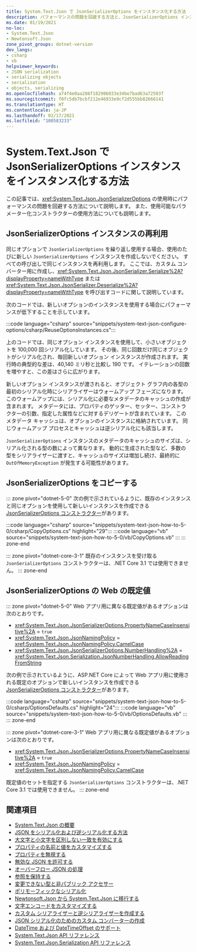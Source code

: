 ```yaml
---
title: System.Text.Json で JsonSerializerOptions をインスタンス化する方法
description: パフォーマンスの問題を回避する方法と、JsonSerializerOptions インスタンスで使用可能なコンストラクターを使用する方法について説明します。
ms.date: 01/19/2021
no-loc:
- System.Text.Json
- Newtonsoft.Json
zone_pivot_groups: dotnet-version
dev_langs:
- csharp
- vb
helpviewer_keywords:
- JSON serialization
- serializing objects
- serialization
- objects, serializing
ms.openlocfilehash: a74f4e0aa286f182906033e34be7bad63a72503f
ms.sourcegitcommit: f0fc5db7bcbf212e46933e9cf2d555bb82666141
ms.translationtype: HT
ms.contentlocale: ja-JP
ms.lasthandoff: 02/17/2021
ms.locfileid: "100583233"
---
```

# <a name="how-to-instantiate-jsonserializeroptions-instances-with-systemtextjson"></a>System.Text.Json で JsonSerializerOptions インスタンスをインスタンス化する方法

この記事では、<xref:System.Text.Json.JsonSerializerOptions> の使用時にパフォーマンスの問題を回避する方法について説明します。 また、使用可能なパラメーター化コンストラクターの使用方法についても説明します。

## <a name="reuse-jsonserializeroptions-instances"></a>JsonSerializerOptions インスタンスの再利用

同じオプションで `JsonSerializerOptions` を繰り返し使用する場合、使用のたびに新しい `JsonSerializerOptions` インスタンスを作成しないでください。 すべての呼び出しで同じインスタンスを再利用します。 ここでは、カスタム コンバーター用に作成し、<xref:System.Text.Json.JsonSerializer.Serialize%2A?displayProperty=nameWithType> または <xref:System.Text.Json.JsonSerializer.Deserialize%2A?displayProperty=nameWithType> を呼び出すコードに関して説明しています。

次のコードでは、新しいオプションのインスタンスを使用する場合にパフォーマンスが低下することを示しています。

:::code language="csharp" source="snippets/system-text-json-configure-options/csharp/ReuseOptionsInstances.cs":::

上のコードでは、同じオプション インスタンスを使用して、小さいオブジェクトを 100,000 回シリアル化しています。 その後、同じ回数だけ同じオブジェクトがシリアル化され、毎回新しいオプション インスタンスが作成されます。 実行時の典型的な差は、40,140 ミリ秒と比較し 190 です。 イテレーションの回数を増やすと、この差はさらに広がります。

新しいオプション インスタンスが渡されると、オブジェクト グラフ内の各型の最初のシリアル化時にシリアライザーはウォームアップ フェーズになります。 このウォームアップには、シリアル化に必要なメタデータのキャッシュの作成が含まれます。 メタデータには、プロパティのゲッター、セッター、コンストラクターの引数、指定した属性などに対するデリゲートが含まれています。 このメタデータ キャッシュは、オプションのインスタンスに格納されています。 同じウォームアップ プロセスとキャッシュは逆シリアル化にも該当します。

`JsonSerializerOptions` インスタンスのメタデータのキャッシュのサイズは、シリアル化される型の数によって異なります。 動的に生成された型など、多数の型をシリアライザーに渡すと、キャッシュのサイズは増加し続け、最終的に `OutOfMemoryException` が発生する可能性があります。

## <a name="copy-jsonserializeroptions"></a>JsonSerializerOptions をコピーする

::: zone pivot="dotnet-5-0"
次の例で示されているように、既存のインスタンスと同じオプションを使用して新しいインスタンスを作成できる [JsonSerializerOptions コンストラクター](xref:System.Text.Json.JsonSerializerOptions.%23ctor(System.Text.Json.JsonSerializerOptions))があります。

:::code language="csharp" source="snippets/system-text-json-how-to-5-0/csharp/CopyOptions.cs" highlight="29":::
:::code language="vb" source="snippets/system-text-json-how-to-5-0/vb/CopyOptions.vb" :::
::: zone-end

::: zone pivot="dotnet-core-3-1"
既存のインスタンスを受け取る `JsonSerializerOptions` コンストラクターは、.NET Core 3.1 では使用できません。
::: zone-end

## <a name="web-defaults-for-jsonserializeroptions"></a>JsonSerializerOptions の Web の既定値

::: zone pivot="dotnet-5-0"
Web アプリ用に異なる既定値があるオプションは次のとおりです。

* <xref:System.Text.Json.JsonSerializerOptions.PropertyNameCaseInsensitive%2A> = `true`
* <xref:System.Text.Json.JsonNamingPolicy> = <xref:System.Text.Json.JsonNamingPolicy.CamelCase>
* <xref:System.Text.Json.JsonSerializerOptions.NumberHandling%2A> = <xref:System.Text.Json.Serialization.JsonNumberHandling.AllowReadingFromString>

次の例で示されているように、ASP.NET Core によって Web アプリ用に使用される既定のオプションで新しいインスタンスを作成できる [JsonSerializerOptions コンストラクター](xref:System.Text.Json.JsonSerializerOptions.%23ctor(System.Text.Json.JsonSerializerDefaults)?view=net-5.0&preserve-view=true)があります。

:::code language="csharp" source="snippets/system-text-json-how-to-5-0/csharp/OptionsDefaults.cs" highlight="24":::
:::code language="vb" source="snippets/system-text-json-how-to-5-0/vb/OptionsDefaults.vb" :::
::: zone-end

::: zone pivot="dotnet-core-3-1"
Web アプリ用に異なる既定値があるオプションは次のとおりです。

* <xref:System.Text.Json.JsonSerializerOptions.PropertyNameCaseInsensitive%2A> = `true`
* <xref:System.Text.Json.JsonNamingPolicy> = <xref:System.Text.Json.JsonNamingPolicy.CamelCase>

既定値のセットを指定する `JsonSerializerOptions` コンストラクターは、.NET Core 3.1 では使用できません。
::: zone-end

## <a name="see-also"></a>関連項目

* [System.Text.Json の概要](system-text-json-overview.md)
* [JSON をシリアル化および逆シリアル化する方法](system-text-json-how-to.md)
* [大文字と小文字を区別しない一致を有効にする](system-text-json-character-casing.md)
* [プロパティの名前と値をカスタマイズする](system-text-json-customize-properties.md)
* [プロパティを無視する](system-text-json-ignore-properties.md)
* [無効な JSON を許可する](system-text-json-invalid-json.md)
* [オーバーフロー JSON の処理](system-text-json-handle-overflow.md)
* [参照を保持する](system-text-json-preserve-references.md)
* [変更できない型と非パブリック アクセサー](system-text-json-immutability.md)
* [ポリモーフィックなシリアル化](system-text-json-polymorphism.md)
* [Newtonsoft.Json から System.Text.Json に移行する](system-text-json-migrate-from-newtonsoft-how-to.md)
* [文字エンコードをカスタマイズする](system-text-json-character-encoding.md)
* [カスタム シリアライザーと逆シリアライザーを作成する](write-custom-serializer-deserializer.md)
* [JSON シリアル化のためのカスタム コンバーターの作成](system-text-json-converters-how-to.md)
* [DateTime および DateTimeOffset のサポート](../datetime/system-text-json-support.md)
* [System.Text.Json API リファレンス](xref:System.Text.Json)
* [System.Text.Json.Serialization API リファレンス](xref:System.Text.Json.Serialization)
